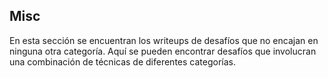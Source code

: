 ## Misc

En esta sección se encuentran los writeups de desafíos que no encajan en ninguna otra categoría. Aquí se pueden encontrar desafíos que involucran una combinación de técnicas de diferentes categorías.
